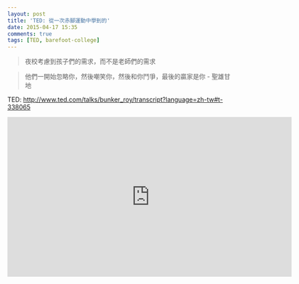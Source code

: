 ```yaml
---
layout: post
title: 'TED: 從一次赤腳運動中學到的'
date: 2015-04-17 15:35
comments: true
tags: [TED, barefoot-college]
---
```

> 夜校考慮到孩子們的需求，而不是老師們的需求

> 他們一開始忽略你，然後嘲笑你，然後和你鬥爭，最後的贏家是你 - 聖雄甘地

TED: http://www.ted.com/talks/bunker_roy/transcript?language=zh-tw#t-338065

<iframe src="https://embed-ssl.ted.com/talks/bunker_roy.html" width="640" height="360" frameborder="0" scrolling="no" webkitAllowFullScreen mozallowfullscreen allowFullScreen></iframe>
<br />